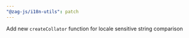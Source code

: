 ```yaml
---
"@zag-js/i18n-utils": patch
---
```


Add new `createCollator` function for locale sensitive string comparison
